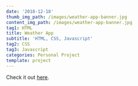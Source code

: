 ```yaml
---
date: '2018-12-18'
thumb_img_path: /images/weather-app-banner.jpg
content_img_path: /images/weather-app-banner.jpg
tag1: HTML
title: Weather App
subtitle: 'HTML, CSS, Javascript'
tag2: CSS
tag3: Javascript
categories: Personal Project
template: project
---
```


Check it out [here](https://mrobinson-weather.netlify.com/).

